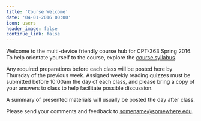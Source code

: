 ```yaml
---
title: 'Course Welcome'
date: '04-01-2016 00:00'
icon: users
header_image: false
continue_link: false
---
```


Welcome to the multi-device friendly course hub for CPT-363 Spring 2016. To help orientate yourself to the course, explore the [course syllabus](../../syllabus).

Any required preparations before each class will be posted here by Thursday of the previous week. Assigned weekly reading quizzes must be submitted before 10:00am the day of each class, and please bring a copy of your answers to class to help facilitate possible discussion.

A summary of presented materials will usually be posted the day after class.

Please send your comments and feedback to <somename@somewhere.edu>.
